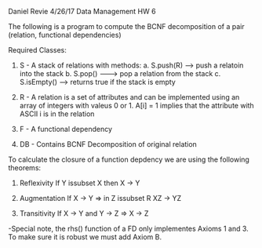 Daniel Revie
4/26/17
Data Management HW 6

The following is a program to compute the BCNF decomposition of a pair (relation, functional dependencies)


Required Classes: 
1. S - A stack of relations with methods:
	a. S.push(R) --> push a relatoin into the stack
	b. S.pop() ---> pop a relation from the stack
	c. S.isEmpty() --> returns true if the stack is empty

2. R - A relation is a set of attributes and can be implemented using an array of integers with valeus 0 	or 1. A[i] = 1 implies that the attribute with ASCII i is in the relation

3. F - A functional dependency

4. DB - Contains BCNF Decomposition of original relation



To calculate the closure of a function depdency we are using the following theorems:
1. Reflexivity If Y issubset X then X -> Y

2. Augmentation If X -> Y => in Z issubset R XZ -> YZ

3. Transitivity If X -> Y and Y -> Z => X -> Z

-Special note, the rhs() function of a FD only implementes Axioms 1 and 3. To make sure it is robust we must add Axiom B.  